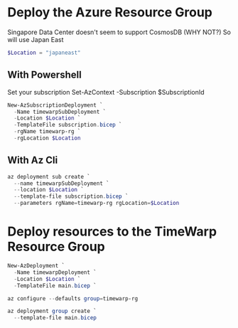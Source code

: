 # Deploy the Azure Resource Group 

Singapore Data Center doesn't seem to support CosmosDB (WHY NOT?) So will use Japan East

```Powershell
$Location = "japaneast"
```

## With Powershell

Set your subscription
Set-AzContext -Subscription $SubscriptionId

```Powershell
New-AzSubscriptionDeployment `
  -Name timewarpSubDeployment `
  -Location $Location `
  -TemplateFile subscription.bicep `
  -rgName timewarp-rg `
  -rgLocation $Location
```

## With Az Cli

```Powershell
az deployment sub create `
  --name timewarpSubDeployment `
  --location $Location `
  --template-file subscription.bicep `
  --parameters rgName=timewarp-rg rgLocation=$Location
```

# Deploy resources to the TimeWarp Resource Group

```Powershell
New-AzDeployment `
  -Name timewarpDeployment `
  -Location $Location `
  -TemplateFile main.bicep `
```

```Powershell
az configure --defaults group=timewarp-rg

az deployment group create `
  --template-file main.bicep
```
